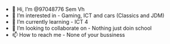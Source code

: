 - 👋 Hi, I’m @97048776 Sem Vh
- 👀 I’m interested in - Gaming, ICT and cars (Classics and JDM)
- 🌱 I’m currently learning - ICT 4
- 💞️ I’m looking to collaborate on - Nothing just doin school
- 📫 How to reach me - None of your bussiness

<!---
97048776/97048776 is a ✨ special ✨ repository because its `README.md` (this file) appears on your GitHub profile.
You can click the Preview link to take a look at your changes.
--->
